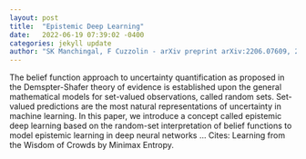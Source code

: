 ```yaml
---
layout: post
title:  "Epistemic Deep Learning"
date:   2022-06-19 07:39:02 -0400
categories: jekyll update
author: "SK Manchingal, F Cuzzolin - arXiv preprint arXiv:2206.07609, 2022"
---
```

The belief function approach to uncertainty quantification as proposed in the Demspter-Shafer theory of evidence is established upon the general mathematical models for set-valued observations, called random sets. Set-valued predictions are the most natural representations of uncertainty in machine learning. In this paper, we introduce a concept called epistemic deep learning based on the random-set interpretation of belief functions to model epistemic learning in deep neural networks …
Cites: ‪Learning from the Wisdom of Crowds by Minimax Entropy.‬  